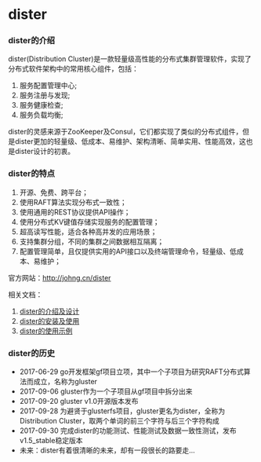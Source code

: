 # dister
### dister的介绍
dister(Distribution Cluster)是一款轻量级高性能的分布式集群管理软件，实现了分布式软件架构中的常用核心组件，包括：
1. 服务配置管理中心;
2. 服务注册与发现;
3. 服务健康检查;
4. 服务负载均衡;

dister的灵感来源于ZooKeeper及Consul，它们都实现了类似的分布式组件，但是dister更加的轻量级、低成本、易维护、架构清晰、简单实用、性能高效，这也是dister设计的初衷。

### dister的特点

1. 开源、免费、跨平台；
1. 使用RAFT算法实现分布式一致性；
1. 使用通用的REST协议提供API操作；
1. 使用分布式KV键值存储实现服务的配置管理；
1. 超高读写性能，适合各种高并发的应用场景；
1. 支持集群分组，不同的集群之间数据相互隔离；
1. 配置管理简单，且仅提供实用的API接口以及终端管理命令，轻量级、低成本、易维护；


官方网站：http://johng.cn/dister

相关文档：
1. [dister的介绍及设计](http://johng.cn/dister-brief/)
2. [dister的安装及使用](http://johng.cn/dister-installation-and-usage/)
3. [dister的使用示例](http://johng.cn/dister-example/)


### dister的历史
* 2017-06-29 go开发框架gf项目立项，其中一个子项目为研究RAFT分布式算法而成立，名称为gluster
* 2017-09-06 gluster作为一个子项目从gf项目中拆分出来
* 2017-09-20 gluster v1.0开源版本发布
* 2017-09-28 为避贤于glusterfs项目，gluster更名为dister，全称为Distribution Cluster，取两个单词的前三个字符与后三个字符构成
* 2017-09-30 完成dister的功能测试、性能测试及数据一致性测试，发布v1.5_stable稳定版本
* 未来：dister有着很清晰的未来，却有一段很长的路要走...




